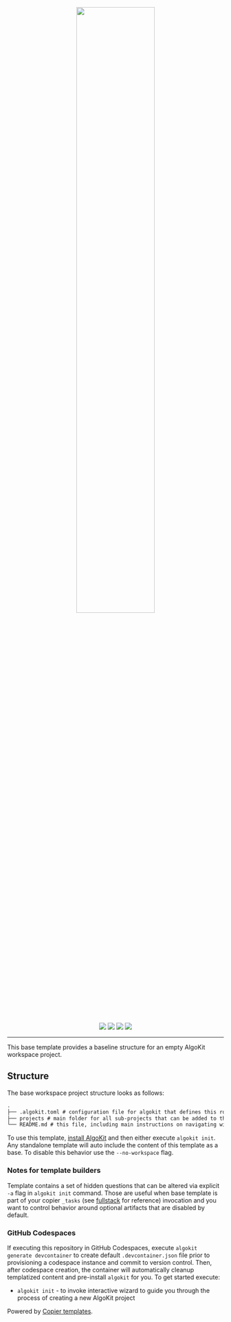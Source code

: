 <div align="center">
<a href="https://github.com/algorandfoundation/algokit-fullstack-template"><img src="https://bafkreiecql6vi6othgvbouvofyajmm52jyinnppaw7ckenxxeywjbwf2v4.ipfs.nftstorage.link" width=60%></a>
</div>

<p align="center">
    <a target="_blank" href="https://github.com/algorandfoundation/algokit-cli"><img src="https://img.shields.io/badge/docs-repository-00dc94?logo=github&style=flat.svg" /></a>
    <a target="_blank" href="https://dev.algorand.co/algokit/algokit-intro"><img src="https://img.shields.io/badge/learn-AlgoKit-00dc94?logo=algorand&mac=flat.svg" /></a>
    <a target="_blank" href="https://github.com/algorandfoundation/algokit-base-template"><img src="https://img.shields.io/github/stars/algorandfoundation/algokit-base-template?color=00dc94&logo=star&style=flat" /></a>
    <a target="_blank" href="https://dev.algorand.co/algokit/algokit-intro"><img  src="https://api.visitorbadge.io/api/visitors?path=https%3A%2F%2Fgithub.com%2Falgorandfoundation%2Falgokit-base-template&countColor=%2300dc94&style=flat" /></a>
</p>

---

This base template provides a baseline structure for an empty AlgoKit workspace project.

## Structure

The base workspace project structure looks as follows:

```md
.
├── .algokit.toml # configuration file for algokit that defines this root folder as a workspace
├── projects # main folder for all sub-projects that can be added to the workspace by executing `algokit init` in the root folder
└── README.md # this file, including main instructions on navigating within the workspace
```

To use this template, [install AlgoKit](https://github.com/algorandfoundation/algokit-cli#readme) and then either execute `algokit init`. Any standalone template will auto include the content of this template as a base. To disable this behavior use the `--no-workspace` flag.

### Notes for template builders

Template contains a set of hidden questions that can be altered via explicit `-a` flag in `algokit init` command. Those are useful when base template is part of your copier `_tasks` (see [fullstack](https://github.com/algorandfoundation/algokit-fullstack-template/blob/main/copier.yaml) for reference) invocation and you want to control behavior around optional artifacts that are disabled by default.

### GitHub Codespaces

If executing this repository in GitHub Codespaces, execute `algokit generate devcontainer` to create default `.devcontainer.json` file prior to provisioning a codespace instance and commit to version control. Then, after codespace creation, the container will automatically cleanup templatized content and pre-install `algokit` for you. To get started execute:

- `algokit init` - to invoke interactive wizard to guide you through the process of creating a new AlgoKit project

Powered by [Copier templates](https://copier.readthedocs.io/en/stable/).
